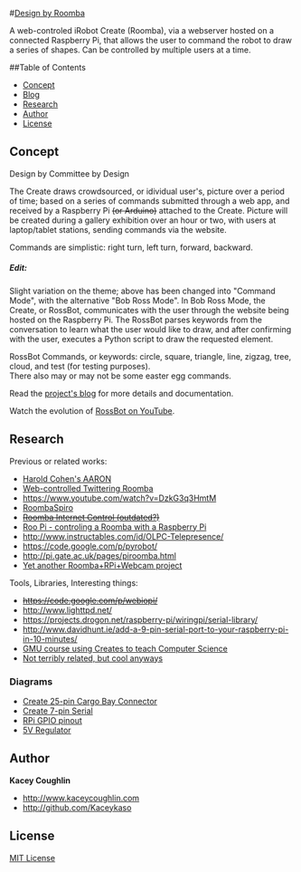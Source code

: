 #<a href="http://kaceykaso.github.io/design_by_roomba/index.html">Design by Roomba</a>

A web-controled iRobot Create (Roomba), via a webserver hosted on a connected Raspberry Pi, that allows the user to command the robot to draw a series of shapes. Can be controlled by multiple users at a time.


##Table of Contents

 - [Concept](#concept)
  - [Blog](../../wiki)
 - [Research](#research)
 - [Author](#author)
 - [License](#license)



## Concept

Design by Committee by Design

The Create draws crowdsourced, or idividual user's, picture over a period of time; based on a series of commands submitted through a web app, and received by a Raspberry Pi ~~(or Arduino)~~ attached to the Create. Picture will be created during a gallery exhibition over an hour or two, with users at laptop/tablet stations, sending commands via the website.

Commands are simplistic: right turn, left turn, forward, backward.

##### Edit:
Slight variation on the theme; above has been changed into "Command Mode", with the alternative "Bob Ross Mode". In Bob Ross Mode, the Create, or RossBot, communicates with the user through the website being hosted on the Raspberry Pi. The RossBot parses keywords from the conversation to learn what the user would like to draw, and after confirming with the user, executes a Python script to draw the requested element.

RossBot Commands, or keywords: circle, square, triangle, line, zigzag, tree, cloud, and test (for testing purposes).<br>
There also may or may not be some easter egg commands.

Read the [project's blog](../../wiki) for more details and documentation.

Watch the evolution of [RossBot on YouTube](https://www.youtube.com/playlist?list=PLWnhVchApyJveY8cioEd4EkjYBgywtLct).



## Research

Previous or related works:
 - [Harold Cohen's AARON](http://www.viewingspace.com/genetics_culture/pages_genetics_culture/gc_w05/cohen_h.htm)
 - <a href="http://www.instructables.com/id/Web-controlled-Twittering-Roomba/?ALLSTEPS">Web-controlled Twittering Roomba</a>
 - <https://www.youtube.com/watch?v=DzkG3q3HmtM>
 - [RoombaSpiro](http://books.google.com/books?id=cKawNJgYcj8C&pg=PA184&lpg=PA184&dq=roombaspiro&source=bl&ots=uN2p2KuQX7&sig=xoPOQ_cSYg7DlCiJ8H4xPvp0s8w&hl=en&sa=X&ei=HOxfU4uAOcKtyATF9oHgBA&ved=0CC4Q6AEwAA#v=onepage&q=roombaspiro&f=false)
 - ~~<a href="http://www.roborealm.com/tutorial/Fun_with_Roomba/slide090.php">Roomba Internet Control (outdated?)</a>~~
 - <a href="http://cfpm.org/~peter/connectingItUp.html">Roo Pi - controling a Roomba with a Raspberry Pi</a>
 - <http://www.instructables.com/id/OLPC-Telepresence/>
 - <https://code.google.com/p/pyrobot/>
 - <http://pi.gate.ac.uk/pages/piroomba.html>
 - [Yet another Roomba+RPi+Webcam project](https://github.com/mirobotclub/RoombaPi)

Tools, Libraries, Interesting things:
 - ~~<https://code.google.com/p/webiopi/>~~
 - <http://www.lighttpd.net/>
 - <https://projects.drogon.net/raspberry-pi/wiringpi/serial-library/>
 - <http://www.davidhunt.ie/add-a-9-pin-serial-port-to-your-raspberry-pi-in-10-minutes/>
 - [GMU course using Creates to teach Computer Science](http://www.cs.gmu.edu/~zduric/cs101/pmwiki.php/Main/Installation)
 - [Not terribly related, but cool anyways](http://sidigital.co/sid)
 
### Diagrams

 - [Create 25-pin Cargo Bay Connector](blog/2014/april/img/create_serial_pinout.png)
 - [Create 7-pin Serial](blog/2014/april/img/create_7-pin_pinout.png)
 - [RPi GPIO pinout](blog/2014/april/img/rpi_gpio_pin_out.png)
 - [5V Regulator](blog/2014/april/img/5v_regulator.jpg)



## Author

**Kacey Coughlin**
 - <http://www.kaceycoughlin.com>
 - <http://github.com/Kaceykaso>


## License

[MIT License](LICENSE)
